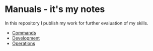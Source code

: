 # Manuals - it's my notes

In this repository I publish my work for further evaluation of my skills.

* [Commands](/commands/README.md)
* [Development](/development/README.md)
* [Operations](/operations/README.md)
